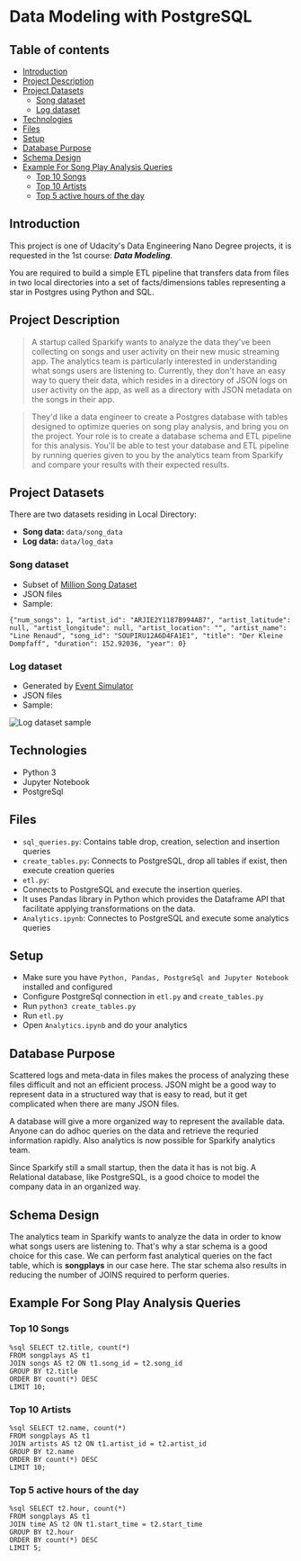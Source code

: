 # Data Modeling with PostgreSQL

## Table of contents
- [Introduction](#introduction)
- [Project Description](#project-description)
- [Project Datasets](#project-datasets)
  * [Song dataset](#song-dataset)
  * [Log dataset](#log-dataset)
- [Technologies](#technologies)
- [Files](#files)
- [Setup](#setup)
- [Database Purpose](#database-purpose)
- [Schema Design](#schema-design)
- [Example For Song Play Analysis Queries](#example-for-song-play-analysis-queries)
  * [Top 10 Songs](#top-10-songs)
  * [Top 10 Artists](#top-10-artists)
  * [Top 5 active hours of the day](#top-5-active-hours-of-the-day)

## Introduction
This project is one of Udacity's Data Engineering Nano Degree projects\, it is requested in the 1st course: ***Data Modeling***.

You are required to build a simple ETL pipeline that transfers data from files in two local directories into a set of facts/dimensions tables representing a star in Postgres using Python and SQL.

## Project Description
>A startup called Sparkify wants to analyze the data they've been collecting on songs and user activity on their new music streaming app. The analytics team is particularly interested in understanding what songs users are listening to. Currently, they don't have an easy way to query their data, which resides in a directory of JSON logs on user activity on the app, as well as a directory with JSON metadata on the songs in their app.

>They'd like a data engineer to create a Postgres database with tables designed to optimize queries on song play analysis, and bring you on the project. Your role is to create a database schema and ETL pipeline for this analysis. You'll be able to test your database and ETL pipeline by running queries given to you by the analytics team from Sparkify and compare your results with their expected results.

## Project Datasets
There are two datasets residing in Local Directory:

- **Song data:** `data/song_data`
- **Log data:** `data/log_data`

### Song dataset
- Subset of [Million Song Dataset](http://millionsongdataset.com/)
- JSON files
- Sample:

```{"num_songs": 1, "artist_id": "ARJIE2Y1187B994AB7", "artist_latitude": null, "artist_longitude": null, "artist_location": "", "artist_name": "Line Renaud", "song_id": "SOUPIRU12A6D4FA1E1", "title": "Der Kleine Dompfaff", "duration": 152.92036, "year": 0}```

### Log dataset
- Generated by [Event Simulator](https://github.com/Interana/eventsim)
- JSON files
- Sample:

![Log dataset sample](assets/log-data.png "Log Dataset Sample")

## Technologies
- Python 3
- Jupyter Notebook
- PostgreSql

## Files
 - `sql_queries.py`: Contains table drop\, creation, selection and insertion queries
 - `create_tables.py`: Connects to PostgreSQL\, drop all tables if exist\, then execute creation queries
 - `etl.py`: 
  - Connects to PostgreSQL and execute the insertion queries. 
  - It uses Pandas library in Python which provides the Dataframe API that facilitate applying  transformations on the data. 
 - `Analytics.ipynb`: Connectes to PostgreSQL and execute some analytics queries

## Setup
- Make sure you have `Python, Pandas, PostgreSql and Jupyter Notebook` installed and configured
- Configure PostgreSql connection in `etl.py` and `create_tables.py`
- Run `python3 create_tables.py`
- Run `etl.py`
- Open `Analytics.ipynb` and do your analytics

## Database Purpose

Scattered logs and meta-data in files makes the process of analyzing these files difficult and not an efficient process. JSON might be a good way to represent data in a structured way that is easy to read\, but it get complicated when there are many JSON files.   
   
A database will give a more organized way to represent the available data. Anyone can do adhoc queries on the data and retrieve the requried information rapidly. Also analytics is now possible for Sparkify analytics team.    
   
Since Sparkify still a small startup\, then the data it has is not big. A Relational database, like PostgreSQL, is a good choice to model the company data in an organized way.   
   
## Schema Design   

The analytics team in Sparkify wants to analyze the data in order to know what songs users are listening to. That's why a star schema is a good choice for this case. We can perform fast analytical queries on the fact table\, which is **songplays** in our case here. The star schema also results in reducing the number of JOINS required to perform queries.   
   
## Example For Song Play Analysis Queries

### Top 10 Songs
    %sql SELECT t2.title, count(*) 
    FROM songplays AS t1 
    JOIN songs AS t2 ON t1.song_id = t2.song_id 
    GROUP BY t2.title 
    ORDER BY count(*) DESC 
    LIMIT 10;

### Top 10 Artists
    %sql SELECT t2.name, count(*) 
    FROM songplays AS t1 
    JOIN artists AS t2 ON t1.artist_id = t2.artist_id 
    GROUP BY t2.name 
    ORDER BY count(*) DESC 
    LIMIT 10;
    
### Top 5 active hours of the day
    %sql SELECT t2.hour, count(*) 
    FROM songplays AS t1 
    JOIN time AS t2 ON t1.start_time = t2.start_time 
    GROUP BY t2.hour 
    ORDER BY count(*) DESC 
    LIMIT 5;


